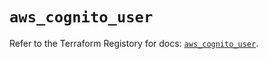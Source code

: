 # `aws_cognito_user`

Refer to the Terraform Registory for docs: [`aws_cognito_user`](https://registry.terraform.io/providers/hashicorp/aws/5.18.1/docs/resources/cognito_user).
